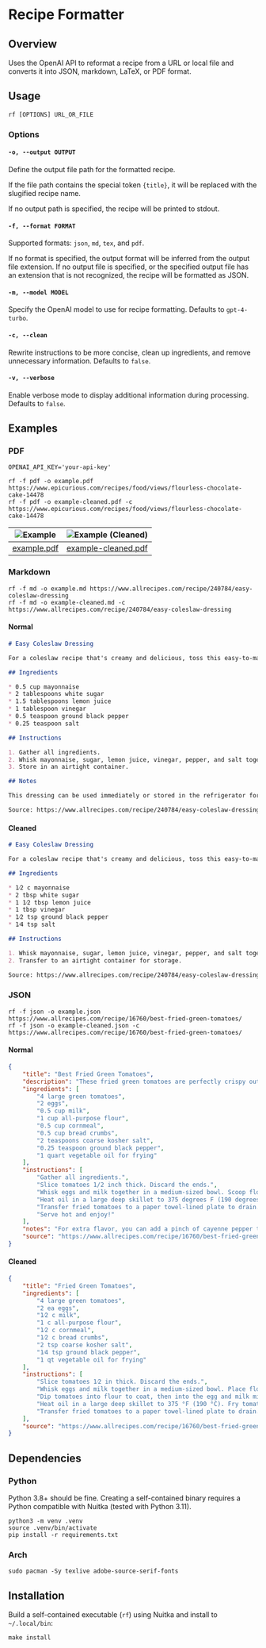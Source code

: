 # Recipe Formatter

## Overview

Uses the OpenAI API to reformat a recipe from a URL or local file and converts it into JSON, markdown, LaTeX, or PDF format.

## Usage

```
rf [OPTIONS] URL_OR_FILE
```

### Options

#### `-o, --output OUTPUT`

Define the output file path for the formatted recipe.

If the file path contains the special token `{title}`, it will be replaced with the slugified recipe name.

If no output path is specified, the recipe will be printed to stdout.

#### `-f, --format FORMAT`

Supported formats: `json`, `md`, `tex`, and `pdf`.

If no format is specified, the output format will be inferred from the output file extension. If no output file is specified, or the specified output file has an extension that is not recognized, the recipe will be formatted as JSON.

#### `-m, --model MODEL`

Specify the OpenAI model to use for recipe formatting. Defaults to `gpt-4-turbo`.

#### `-c, --clean`

Rewrite instructions to be more concise, clean up ingredients, and remove unnecessary information. Defaults to `false`.

#### `-v, --verbose`

Enable verbose mode to display additional information during processing. Defaults to `false`.

## Examples

### PDF

```
OPENAI_API_KEY='your-api-key'

rf -f pdf -o example.pdf https://www.epicurious.com/recipes/food/views/flourless-chocolate-cake-14478
rf -f pdf -o example-cleaned.pdf -c https://www.epicurious.com/recipes/food/views/flourless-chocolate-cake-14478
```

|  ![Example](examples/example.jpg)   | ![Example (Cleaned)](examples/example-cleaned.jpg)  |
|:-----------------------------------:|:---------------------------------------------------:|
| [example.pdf](examples/example.pdf) | [example-cleaned.pdf](examples/example-cleaned.pdf) |

### Markdown

```
rf -f md -o example.md https://www.allrecipes.com/recipe/240784/easy-coleslaw-dressing
rf -f md -o example-cleaned.md -c https://www.allrecipes.com/recipe/240784/easy-coleslaw-dressing
```

#### Normal

```markdown
# Easy Coleslaw Dressing

For a coleslaw recipe that's creamy and delicious, toss this easy-to-make, 5-minute homemade dressing with a bag of store-bought coleslaw mix.

## Ingredients

* 0.5 cup mayonnaise
* 2 tablespoons white sugar
* 1.5 tablespoons lemon juice
* 1 tablespoon vinegar
* 0.5 teaspoon ground black pepper
* 0.25 teaspoon salt

## Instructions

1. Gather all ingredients.
2. Whisk mayonnaise, sugar, lemon juice, vinegar, pepper, and salt together in a bowl until smooth and creamy.
3. Store in an airtight container.

## Notes

This dressing can be used immediately or stored in the refrigerator for up to a week.

Source: https://www.allrecipes.com/recipe/240784/easy-coleslaw-dressing/
```

#### Cleaned

```markdown
# Easy Coleslaw Dressing

For a coleslaw recipe that's creamy and delicious, toss this easy-to-make, 5-minute homemade dressing with a bag of store-bought coleslaw mix.

## Ingredients

* 1⁄2 c mayonnaise
* 2 tbsp white sugar
* 1 1⁄2 tbsp lemon juice
* 1 tbsp vinegar
* 1⁄2 tsp ground black pepper
* 1⁄4 tsp salt

## Instructions

1. Whisk mayonnaise, sugar, lemon juice, vinegar, pepper, and salt together in a bowl until smooth.
2. Transfer to an airtight container for storage.

Source: https://www.allrecipes.com/recipe/240784/easy-coleslaw-dressing/
```

### JSON

```
rf -f json -o example.json https://www.allrecipes.com/recipe/16760/best-fried-green-tomatoes/
rf -f json -o example-cleaned.json -c https://www.allrecipes.com/recipe/16760/best-fried-green-tomatoes/
```

#### Normal

```json
{
    "title": "Best Fried Green Tomatoes",
    "description": "These fried green tomatoes are perfectly crispy outside, juicy inside, and a quick and easy way to use up green tomatoes for a wonderful late summer treat.",
    "ingredients": [
        "4 large green tomatoes",
        "2 eggs",
        "0.5 cup milk",
        "1 cup all-purpose flour",
        "0.5 cup cornmeal",
        "0.5 cup bread crumbs",
        "2 teaspoons coarse kosher salt",
        "0.25 teaspoon ground black pepper",
        "1 quart vegetable oil for frying"
    ],
    "instructions": [
        "Gather all ingredients.",
        "Slice tomatoes 1/2 inch thick. Discard the ends.",
        "Whisk eggs and milk together in a medium-sized bowl. Scoop flour onto a plate. Mix cornmeal, bread crumbs, salt, and pepper on another plate. Dip tomatoes into flour to coat. Then dip tomatoes into milk and egg mixture; dredge in breadcrumbs to completely coat.",
        "Heat oil in a large deep skillet to 375 degrees F (190 degrees C). Place tomatoes in hot oil in batches of 4 or 5, to prevent them from touching; fry until crisp and golden brown on one side, then flip and fry on other side.",
        "Transfer fried tomatoes to a paper towel-lined plate to drain. Repeat with remaining tomatoes.",
        "Serve hot and enjoy!"
    ],
    "notes": "For extra flavor, you can add a pinch of cayenne pepper to the breadcrumb mixture.",
    "source": "https://www.allrecipes.com/recipe/16760/best-fried-green-tomatoes/"
}
```

#### Cleaned

```json
{
    "title": "Fried Green Tomatoes",
    "ingredients": [
        "4 large green tomatoes",
        "2 ea eggs",
        "1⁄2 c milk",
        "1 c all-purpose flour",
        "1⁄2 c cornmeal",
        "1⁄2 c bread crumbs",
        "2 tsp coarse kosher salt",
        "1⁄4 tsp ground black pepper",
        "1 qt vegetable oil for frying"
    ],
    "instructions": [
        "Slice tomatoes 1⁄2 in thick. Discard the ends.",
        "Whisk eggs and milk together in a medium-sized bowl. Place flour on a plate. Combine cornmeal, bread crumbs, salt, and pepper on another plate.",
        "Dip tomatoes into flour to coat, then into the egg and milk mixture, and finally dredge in the breadcrumb mixture to completely coat.",
        "Heat oil in a large deep skillet to 375 °F (190 °C). Fry tomatoes in batches of 4 or 5, ensuring they do not touch, until crisp and golden brown on both sides.",
        "Transfer fried tomatoes to a paper towel-lined plate to drain. Repeat with remaining tomatoes."
    ],
    "source": "https://www.allrecipes.com/recipe/16760/best-fried-green-tomatoes/"
}
```

## Dependencies

### Python

Python 3.8+ should be fine. Creating a self-contained binary requires a Python compatible with Nuitka (tested with Python 3.11).

```
python3 -m venv .venv
source .venv/bin/activate
pip install -r requirements.txt
```

### Arch

```
sudo pacman -Sy texlive adobe-source-serif-fonts
```

## Installation

Build a self-contained executable (`rf`) using Nuitka and install to `~/.local/bin`:

```
make install
```
